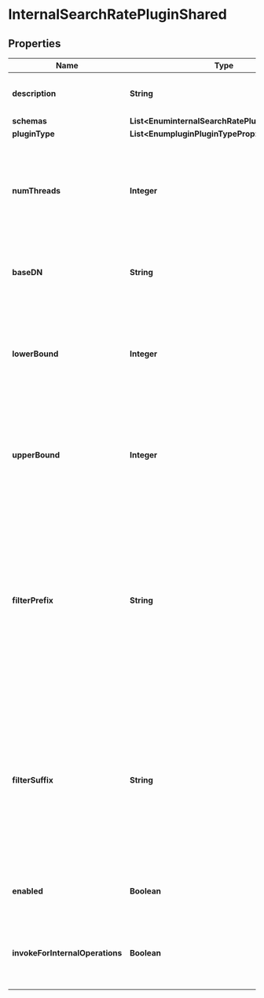 

# InternalSearchRatePluginShared


## Properties

| Name | Type | Description | Notes |
|------------ | ------------- | ------------- | -------------|
|**description** | **String** | A description for this Plugin |  [optional] |
|**schemas** | **List&lt;EnuminternalSearchRatePluginSchemaUrn&gt;** |  |  |
|**pluginType** | **List&lt;EnumpluginPluginTypeProp&gt;** |  |  [optional] |
|**numThreads** | **Integer** | Specifies the number of concurrent threads that should be used to process the search operations. |  [optional] |
|**baseDN** | **String** | Specifies the base DN to use for the searches to perform. |  |
|**lowerBound** | **Integer** | Specifies the lower bound for the numeric value which will be inserted into the search filter. |  [optional] |
|**upperBound** | **Integer** | Specifies the upper bound for the numeric value which will be inserted into the search filter. |  [optional] |
|**filterPrefix** | **String** | Specifies a prefix which will be used in front of the randomly-selected numeric value in all search filters used. If no upper bound is defined, then this should contain the entire filter string. |  |
|**filterSuffix** | **String** | Specifies a suffix which will be used after of the randomly-selected numeric value in all search filters used. If no upper bound is defined, then this should be omitted. |  [optional] |
|**enabled** | **Boolean** | Indicates whether the plug-in is enabled for use. |  |
|**invokeForInternalOperations** | **Boolean** | Indicates whether the plug-in should be invoked for internal operations. |  [optional] |



